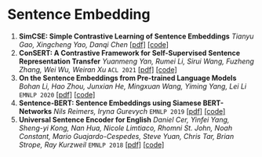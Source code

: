 # Sentence Embedding

1. **SimCSE: Simple Contrastive Learning of Sentence Embeddings** *Tianyu Gao, Xingcheng Yao, Danqi Chen* [[pdf]](https://arxiv.org/abs/2104.08821) [[code]](https://github.com/princeton-nlp/SimCSE)
1. **ConSERT: A Contrastive Framework for Self-Supervised Sentence Representation Transfer** *Yuanmeng Yan, Rumei Li, Sirui Wang, Fuzheng Zhang, Wei Wu, Weiran Xu* `ACL 2021` [[pdf]](https://aclanthology.org/2021.acl-long.393/) [[code]](https://github.com/yym6472/ConSERT)
1. **On the Sentence Embeddings from Pre-trained Language Models** *Bohan Li, Hao Zhou, Junxian He, Mingxuan Wang, Yiming Yang, Lei Li* `EMNLP 2020` [[pdf]](https://arxiv.org/abs/2011.05864) [[code]]()
1. **Sentence-BERT: Sentence Embeddings using Siamese BERT-Networks** *Nils Reimers, Iryna Gurevych* `EMNLP 2019` [[pdf]](https://arxiv.org/abs/1908.10084) [[code]](https://github.com/UKPLab/sentence-transformers)
2. **Universal Sentence Encoder for English** *Daniel Cer, Yinfei Yang, Sheng-yi Kong, Nan Hua, Nicole Limtiaco, Rhomni St. John, Noah Constant, Mario Guajardo-Cespedes, Steve Yuan, Chris Tar, Brian Strope, Ray Kurzweil* `EMNLP 2018` [[pdf]](https://aclanthology.org/D18-2029/) [[code]]()


